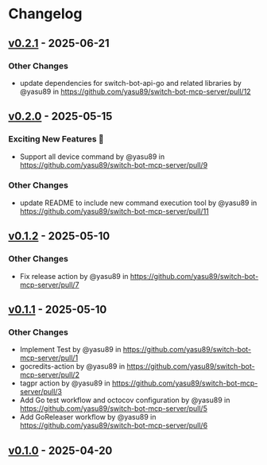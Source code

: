 # Changelog

## [v0.2.1](https://github.com/yasu89/switch-bot-mcp-server/compare/v0.2.0...v0.2.1) - 2025-06-21
### Other Changes
- update dependencies for switch-bot-api-go and related libraries by @yasu89 in https://github.com/yasu89/switch-bot-mcp-server/pull/12

## [v0.2.0](https://github.com/yasu89/switch-bot-mcp-server/compare/v0.1.2...v0.2.0) - 2025-05-15
### Exciting New Features 🎉
- Support all device command by @yasu89 in https://github.com/yasu89/switch-bot-mcp-server/pull/9
### Other Changes
- update README to include new command execution tool by @yasu89 in https://github.com/yasu89/switch-bot-mcp-server/pull/11

## [v0.1.2](https://github.com/yasu89/switch-bot-mcp-server/compare/v0.1.1...v0.1.2) - 2025-05-10
### Other Changes
- Fix release action by @yasu89 in https://github.com/yasu89/switch-bot-mcp-server/pull/7

## [v0.1.1](https://github.com/yasu89/switch-bot-mcp-server/compare/v0.1.0...v0.1.1) - 2025-05-10
### Other Changes
- Implement Test by @yasu89 in https://github.com/yasu89/switch-bot-mcp-server/pull/1
- gocredits-action by @yasu89 in https://github.com/yasu89/switch-bot-mcp-server/pull/2
- tagpr action by @yasu89 in https://github.com/yasu89/switch-bot-mcp-server/pull/3
- Add Go test workflow and octocov configuration by @yasu89 in https://github.com/yasu89/switch-bot-mcp-server/pull/5
- Add GoReleaser workflow by @yasu89 in https://github.com/yasu89/switch-bot-mcp-server/pull/6

## [v0.1.0](https://github.com/yasu89/switch-bot-mcp-server/commits/v0.1.0) - 2025-04-20
